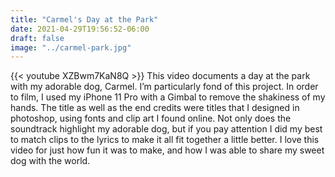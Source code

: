 ```yaml
---
title: "Carmel's Day at the Park"
date: 2021-04-29T19:56:52-06:00
draft: false
image: "../carmel-park.jpg"
---
```


{{< youtube XZBwm7KaN8Q >}}
This video documents a day at the park with my adorable dog, Carmel. I’m particularly fond of this project. In order to film, I used my iPhone 11 Pro with a Gimbal to remove the shakiness of my hands. The title as well as the end credits were titles that I designed in photoshop, using fonts and clip art I found online. Not only does the soundtrack highlight my adorable dog, but if you pay attention I did my best to match clips to the lyrics to make it all fit together a little better. I love this video for just how fun it was to make, and how I was able to share my sweet dog with the world.